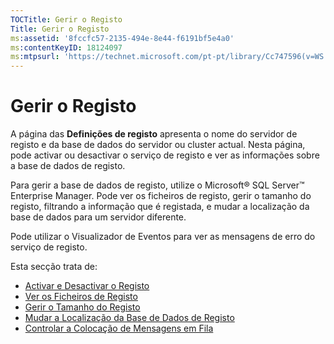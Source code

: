 ```yaml
---
TOCTitle: Gerir o Registo
Title: Gerir o Registo
ms:assetid: '8fccfc57-2135-494e-8e44-f6191bf5e4a0'
ms:contentKeyID: 18124097
ms:mtpsurl: 'https://technet.microsoft.com/pt-pt/library/Cc747596(v=WS.10)'
---
```


Gerir o Registo
===============

A página das **Definições de registo** apresenta o nome do servidor de registo e da base de dados do servidor ou cluster actual. Nesta página, pode activar ou desactivar o serviço de registo e ver as informações sobre a base de dados de registo.

Para gerir a base de dados de registo, utilize o Microsoft® SQL Server™ Enterprise Manager. Pode ver os ficheiros de registo, gerir o tamanho do registo, filtrando a informação que é registada, e mudar a localização da base de dados para um servidor diferente.

Pode utilizar o Visualizador de Eventos para ver as mensagens de erro do serviço de registo.

Esta secção trata de:

-   [Activar e Desactivar o Registo](https://technet.microsoft.com/50ccd827-2d39-41e7-a395-3d5f5836869b)
-   [Ver os Ficheiros de Registo](https://technet.microsoft.com/2dc9ed54-76d8-4721-ba93-194845de726a)
-   [Gerir o Tamanho do Registo](https://technet.microsoft.com/431b32b3-02f0-4666-b52c-183eb65154fd)
-   [Mudar a Localização da Base de Dados de Registo](https://technet.microsoft.com/34ea8045-dc94-422e-9601-29927cfc1534)
-   [Controlar a Colocação de Mensagens em Fila](https://technet.microsoft.com/a7109399-3a84-4681-874b-f6ea1646b0a0)
